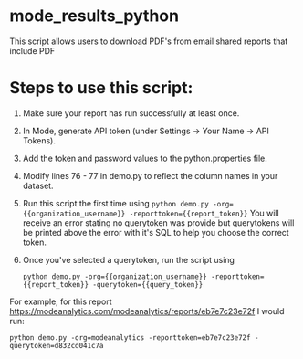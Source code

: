 # mode_results_python
This script allows users to download PDF's from email shared reports that include PDF


# Steps to use this script:

1.  Make sure your report has run successfully at least once.
2.  In Mode, generate API token (under Settings -> Your Name -> API Tokens).
3.  Add the token and password values to the python.properties file.
4.  Modify lines 76 - 77 in demo.py to reflect the column names in your dataset.
4.  Run this script the first time using 
    `python demo.py -org={{organization_username}} -reporttoken={{report_token}}`
    You will receive an error stating no querytoken was provide but querytokens will be printed above the error with it's SQL to help you choose the correct token.  
4.  Once you've selected a querytoken, run the script using 

    `python demo.py -org={{organization_username}} -reporttoken={{report_token}} -querytoken={{query_token}}`

For example, for this report https://modeanalytics.com/modeanalytics/reports/eb7e7c23e72f I would run:

`python demo.py -org=modeanalytics -reporttoken=eb7e7c23e72f -querytoken=d832cd041c7a`


